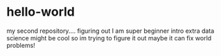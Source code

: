 # hello-world
my second repository.... figuring out 
I am super beginner intro extra
data science might be cool
so im trying to figure it out
maybe it can fix world problems!

